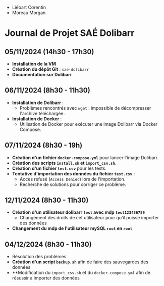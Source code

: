 - Liébart Corentin
- Moreau Morgan

# Journal de Projet SAÉ Dolibarr

## 05/11/2024 (14h30 - 17h30)
- **Installation de la VM**
- **Création du dépôt Git** : `sae-dolibarr`
- **Documentation sur Dolibarr**

## 06/11/2024 (8h30 - 11h30)
- **Installation de Dolibarr** :
  - Problèmes rencontrés avec `wget` : impossible de décompresser l'archive téléchargée.
- **Installation de Docker** :
  - Utilisation de Docker pour exécuter une image Dolibarr via Docker Compose.

## 07/11/2024 (8h30 - 19h)
- **Création d'un fichier `docker-compose.yml`** pour lancer l'image Dolibarr.
- **Création des scripts `install.sh` et `import_csv.sh`**.
- **Création d'un fichier `test.csv`** pour les tests.
- **Tentative d'importation des données du fichier `test.csv`** :
  - Accès refusé (`Access Denied`) lors de l'importation.
  - Recherche de solutions pour corriger ce problème.

## 12/11/2024 (8h30 - 11h30)
- **Création d'un utilisateur dolibarr `test` avec mdp `test123456789`**
  - Changement des droits de cet utilisateur pour qu'il puisse importer des données 
- **Changement du mdp de l'utilisateur mySQL `root` en `root`**

## 04/12/2024 (8h30 - 11h30)
- Résolution des problèmes
- **Création d'un script `backup.sh`** afin de faire des sauvegardes des données
- **Modification du `import_csv.sh` et du  `docker-compose.yml`  afin de résussir a importer des données
